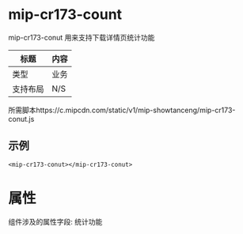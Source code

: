 # mip-cr173-count
mip-cr173-conut 用来支持下载详情页统计功能

标题|内容
----|----
类型|业务
支持布局|N/S
所需脚本https://c.mipcdn.com/static/v1/mip-showtanceng/mip-cr173-conut.js

## 示例

```
<mip-cr173-conut></mip-cr173-conut>
```

# 属性

组件涉及的属性字段: 统计功能

